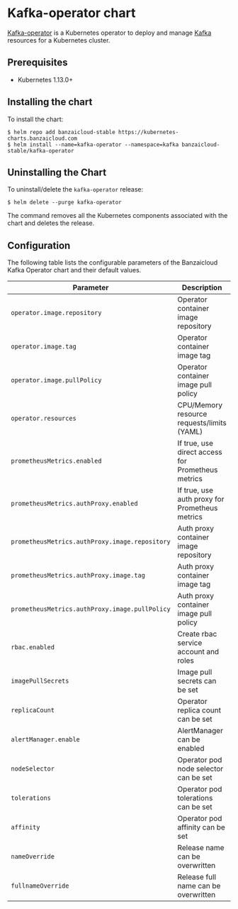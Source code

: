 # Kafka-operator chart

[Kafka-operator](https://github.com/banzaicloud/kafka-operator) is a Kubernetes operator to deploy and manage [Kafka](https://kafka.apache.org) resources for a Kubernetes cluster.

## Prerequisites

- Kubernetes 1.13.0+

## Installing the chart

To install the chart:

```
$ helm repo add banzaicloud-stable https://kubernetes-charts.banzaicloud.com
$ helm install --name=kafka-operator --namespace=kafka banzaicloud-stable/kafka-operator
```

## Uninstalling the Chart

To uninstall/delete the `kafka-operator` release:

```
$ helm delete --purge kafka-operator
```

The command removes all the Kubernetes components associated with the chart and deletes the release.

## Configuration

The following table lists the configurable parameters of the Banzaicloud Kafka Operator chart and their default values.

Parameter | Description | Default
--------- | ----------- | -------
`operator.image.repository` | Operator container image repository | `banzaicloud/kafka-operator`
`operator.image.tag` | Operator container image tag | `0.6.0`
`operator.image.pullPolicy` | Operator container image pull policy | `IfNotPresent`
`operator.resources` | CPU/Memory resource requests/limits (YAML) | Memory: `128Mi/256Mi`, CPU: `100m/200m`
`prometheusMetrics.enabled` | If true, use direct access for Prometheus metrics | `false`
`prometheusMetrics.authProxy.enabled` | If true, use auth proxy for Prometheus metrics | `true`
`prometheusMetrics.authProxy.image.repository` | Auth proxy container image repository | `gcr.io/kubebuilder/kube-rbac-proxy`
`prometheusMetrics.authProxy.image.tag` | Auth proxy container image tag | `v0.4.0`
`prometheusMetrics.authProxy.image.pullPolicy` | Auth proxy container image pull policy | `IfNotPresent`
`rbac.enabled` | Create rbac service account and roles | `true`
`imagePullSecrets` | Image pull secrets can be set | `[]`
`replicaCount` | Operator replica count can be set | `1`
`alertManager.enable` | AlertManager can be enabled | `true`
`nodeSelector` | Operator pod node selector can be set | `{}`
`tolerations` | Operator pod tolerations can be set | `[]`
`affinity` | Operator pod affinity can be set | `{}`
`nameOverride` | Release name can be overwritten | `""`
`fullnameOverride` | Release full name can be overwritten | `""`
